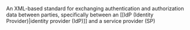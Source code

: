 An XML-based standard for exchanging authentication and authorization data between parties, specifically between an [[IdP (Identity Provider)|identity provider (IdP)]] and a service provider (SP)